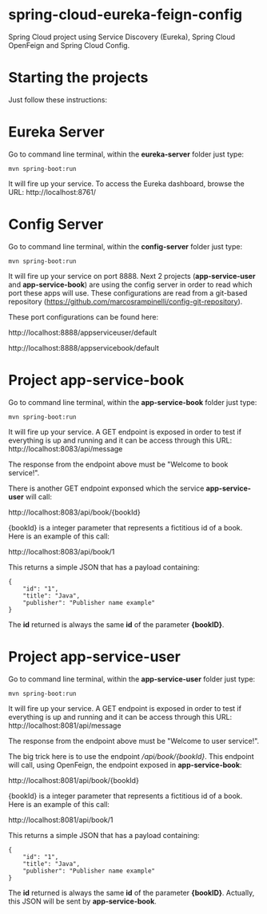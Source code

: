 # spring-cloud-eureka-feign-config
Spring Cloud project using Service Discovery (Eureka), Spring Cloud OpenFeign and Spring Cloud Config.

# Starting the projects
Just follow these instructions:

# Eureka Server

Go to command line terminal, within the **eureka-server** folder just type:

```
mvn spring-boot:run
```

It will fire up your service. To access the Eureka dashboard, browse the URL: http://localhost:8761/


# Config Server

Go to command line terminal, within the **config-server** folder just type:

```
mvn spring-boot:run
```

It will fire up your service on port 8888. Next 2 projects (**app-service-user** and **app-service-book**) are using the config server in order to read which port these apps will use. These configurations are read from a git-based repository (https://github.com/marcosrampinelli/config-git-repository).

These port configurations can be found here:

http://localhost:8888/appserviceuser/default

http://localhost:8888/appservicebook/default


# Project app-service-book

Go to command line terminal, within the **app-service-book** folder just type:

```
mvn spring-boot:run
```

It will fire up your service. A GET endpoint is exposed in order to test if everything is up and running and it can be access through this URL: http://localhost:8083/api/message

The response from the endpoint above must be "Welcome to book service!".

There is another GET endpoint exponsed which the service **app-service-user** will call:

http://localhost:8083/api/book/{bookId}

{bookId} is a integer parameter that represents a fictitious id of a book. Here is an example of this call:

http://localhost:8083/api/book/1

This returns a simple JSON that has a payload containing:


```
{
    "id": "1",
    "title": "Java",
    "publisher": "Publisher name example"
}
```

The **id** returned is always the same **id** of the parameter **{bookID}**.


# Project app-service-user

Go to command line terminal, within the **app-service-user** folder just type:

```
mvn spring-boot:run
```

It will fire up your service. A GET endpoint is exposed in order to test if everything is up and running and it can be access through this URL: http://localhost:8081/api/message

The response from the endpoint above must be "Welcome to user service!".

The big trick here is to use the endpoint */api/book/{bookId}*. This endpoint will call, using OpenFeign, the endpoint exposed in **app-service-book**:

http://localhost:8081/api/book/{bookId}

{bookId} is a integer parameter that represents a fictitious id of a book. Here is an example of this call:

http://localhost:8081/api/book/1

This returns a simple JSON that has a payload containing:


```
{
    "id": "1",
    "title": "Java",
    "publisher": "Publisher name example"
}
```

The **id** returned is always the same **id** of the parameter **{bookID}**. Actually, this JSON will be sent by **app-service-book**.

